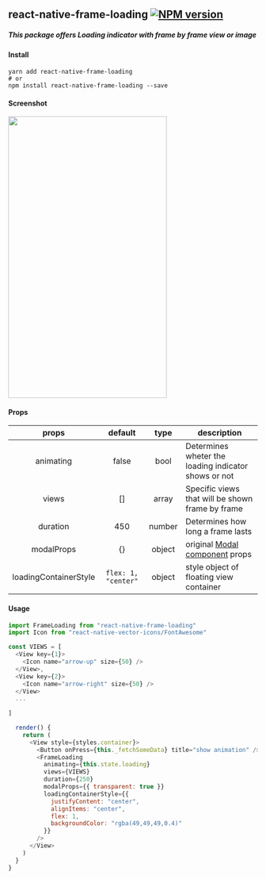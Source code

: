 ## react-native-frame-loading [![NPM version](https://img.shields.io/badge/npm-v0.1.2-blue.svg)](https://www.npmjs.com/package/react-native-frame-loading)

##### This package offers Loading indicator with frame by frame view or image

#### Install 
```
yarn add react-native-frame-loading
# or 
npm install react-native-frame-loading --save
```   

#### Screenshot
<img src="https://raw.githubusercontent.com/heyman333/react-native-frame-loading/master/screenshot.gif" width="320" height="568">

#### Props 
|props     |default|type  |description                                          |
|:--------:|:-----:|:----:|-----------------------------------------------------|
|animating |false  |bool  |Determines wheter the loading indicator shows or not
|views     |[]     |array |Specific views that will be shown frame by frame 
|duration  |450    |number|Determines how long a frame lasts         
|modalProps|{}     |object|original [Modal component](https://facebook.github.io/react-native/docs/modal.html) props          
|loadingContainerStyle|`flex: 1, "center"`|object|style object of floating view container




#### Usage 
```js
import FrameLoading from "react-native-frame-loading"
import Icon from "react-native-vector-icons/FontAwesome"

const VIEWS = [
  <View key={1}>
    <Icon name="arrow-up" size={50} />
  </View>,
  <View key={2}>
    <Icon name="arrow-right" size={50} />
  </View>
  ...
  
]

  render() {
    return (
      <View style={styles.container}>
        <Button onPress={this._fetchSomeData} title="show animation" />\
        <FrameLoading
          animating={this.state.loading}
          views={VIEWS}
          duration={250}
          modalProps={{ transparent: true }}
          loadingContainerStyle={{
            justifyContent: "center",
            alignItems: "center",
            flex: 1,
            backgroundColor: "rgba(49,49,49,0.4)"
          }}
        />
      </View>
    )
  }
}

```
